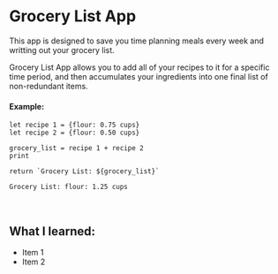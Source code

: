 <h1>Grocery List App</h1>
<p>This app is designed to save you time planning meals every week and writting out your grocery list.</p>
<p>Grocery List App allows you to add all of your recipes to it for a specific time period, and then accumulates your ingredients into one final list of non-redundant items.</p>

<h4>Example:</h3>

```
let recipe 1 = {flour: 0.75 cups}
let recipe 2 = {flour: 0.50 cups}

grocery_list = recipe 1 + recipe 2
print

return `Grocery List: ${grocery_list}`

```

`Grocery List: flour: 1.25 cups`

<br>
<h2>What I learned:</h2>
<ul>
  <li>Item 1</li>
  <li>Item 2</li>
</ul>
